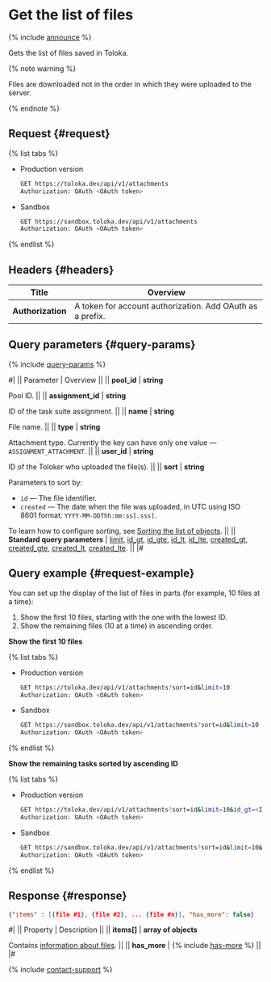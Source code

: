 # Get the list of files

{% include [announce](../_includes/announce.md) %}

Gets the list of files saved in Toloka.

{% note warning %}

Files are downloaded not in the order in which they were uploaded to the server.

{% endnote %}

## Request {#request}

{% list tabs %}

- Production version

  ```bash
  GET https://toloka.dev/api/v1/attachments
  Authorization: OAuth <OAuth token>
  ```

- Sandbox

  ```bash
  GET https://sandbox.toloka.dev/api/v1/attachments
  Authorization: OAuth <OAuth token>
  ```

{% endlist %}

## Headers {#headers}

Title | Overview
----- | -----
**Authorization** | A token for account authorization. Add OAuth as a prefix.

## Query parameters {#query-params}

{% include [query-params](../_includes/query-params.md) %}

#|
|| Parameter | Overview ||
|| **pool_id** | **string**

Pool ID. ||
|| **assignment_id** | **string**

ID of the task suite assignment. ||
|| **name** | **string**

File name. ||
|| **type** | **string**

Attachment type. Currently the key can have only one value — `ASSIGNMENT_ATTACHMENT`. ||
|| **user_id** | **string**

ID of the Toloker who uploaded the file(s). ||
|| **sort** | **string**

Parameters to sort by:

- `id` — The file identifier.
- `created` — The date when the file was uploaded, in UTC using ISO 8601 format: `YYYY-MM-DDThh:mm:ss[.sss]`.

To learn how to configure sorting, see [Sorting the list of objects](sorting.md). ||
|| **Standard query parameters** | [limit](standard-query-parameters.md#limit), [id_gt](standard-query-parameters.md#id_gt), [id_gte](standard-query-parameters.md#id_gte), [id_lt](standard-query-parameters.md#id_lt), [id_lte](standard-query-parameters.md#id_lte), [created_gt](standard-query-parameters.md#created_gt), [created_gte](standard-query-parameters.md#created_gte), [created_lt](standard-query-parameters.md#created_lt), [created_lte](standard-query-parameters.md#created_lte). ||
|#

## Query example {#request-example}

You can set up the display of the list of files in parts (for example, 10 files at a time):

1. Show the first 10 files, starting with the one with the lowest ID.
1. Show the remaining files (10 at a time) in ascending order.

**Show the first 10 files**

{% list tabs %}

- Production version

  ```bash
  GET https://toloka.dev/api/v1/attachments?sort=id&limit=10
  Authorization: OAuth <OAuth token>
  ```

- Sandbox

  ```bash
  GET https://sandbox.toloka.dev/api/v1/attachments?sort=id&limit=10
  Authorization: OAuth <OAuth token>
  ```

{% endlist %}

**Show the remaining tasks sorted by ascending ID**

{% list tabs %}

- Production version

  ```bash
  GET https://toloka.dev/api/v1/attachments?sort=id&limit=10&id_gt=<ID of the last file from the previous response>
  Authorization: OAuth <OAuth token>
  ```

- Sandbox

  ```bash
  GET https://sandbox.toloka.dev/api/v1/attachments?sort=id&limit=10&id_gt=<ID of the last file from the previous response>
  Authorization: OAuth <OAuth token>
  ```

{% endlist %}

## Response {#response}

```json
{"items" : [{file #1}, {file #2}, ... {file #n}], "has_more": false}
```

#|
|| Property | Description ||
|| **items[]** | **array of objects**

Contains [information about files](get-attachment.md). ||
|| **has_more** | {% include [has-more](../_includes/has-more.md) %} ||
|#

{% include [contact-support](../../guide/_includes/contact-support.md) %}
